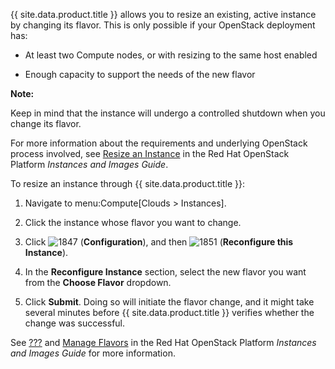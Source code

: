 {{ site.data.product.title }} allows you to resize an existing, active instance by
changing its flavor. This is only possible if your OpenStack deployment
has:

  - At least two Compute nodes, or with resizing to the same host
    enabled

  - Enough capacity to support the needs of the new flavor

**Note:**

Keep in mind that the instance will undergo a controlled shutdown when
you change its flavor.

For more information about the requirements and underlying OpenStack
process involved, see [Resize an
Instance](https://access.redhat.com/documentation/en/red-hat-openstack-platform/8/single/instances-and-images-guide/#section-resize-instance)
in the Red Hat OpenStack Platform *Instances and Images Guide*.

</div>

To resize an instance through {{ site.data.product.title }}:

1.  Navigate to menu:Compute\[Clouds \> Instances\].

2.  Click the instance whose flavor you want to change.

3.  Click ![1847](../images/1847.png) (**Configuration**), and then
    ![1851](../images/1851.png) (**Reconfigure this Instance**).

4.  In the **Reconfigure Instance** section, select the new flavor you
    want from the **Choose Flavor** dropdown.

5.  Click **Submit**. Doing so will initiate the flavor change, and it
    might take several minutes before {{ site.data.product.title }} verifies whether
    the change was successful.

See [???](#flavors) and [Manage
Flavors](https://access.redhat.com/documentation/en/red-hat-openstack-platform/8/single/instances-and-images-guide/#section-flavors)
in the Red Hat OpenStack Platform *Instances and Images Guide* for more
information.
